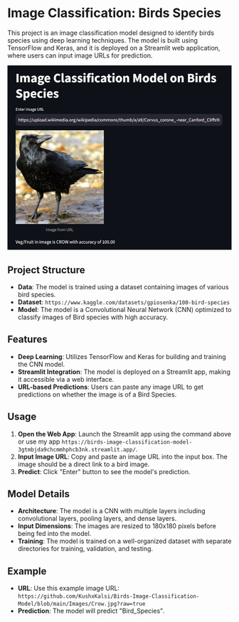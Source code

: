 # Image Classification: Birds Species

This project is an image classification model designed to identify birds species using deep learning techniques. The model is built using TensorFlow and Keras, and it is deployed on a Streamlit web application, where users can input image URLs for prediction.

![Project Banner](Images/HomePage.png)

## Project Structure

- **Data**: The model is trained using a dataset containing images of various bird species.
- **Dataset**: `https://www.kaggle.com/datasets/gpiosenka/100-bird-species`
- **Model**: The model is a Convolutional Neural Network (CNN) optimized to classify images of Bird species with high accuracy.

## Features

- **Deep Learning**: Utilizes TensorFlow and Keras for building and training the CNN model.
- **Streamlit Integration**: The model is deployed on a Streamlit app, making it accessible via a web interface.
- **URL-based Predictions**: Users can paste any image URL to get predictions on whether the image is of a Bird Species.

## Usage

1. **Open the Web App**: Launch the Streamlit app using the command above or use my app `https://birds-image-classification-model-3gtmbjda9chcmmhphcb3nk.streamlit.app/`.
2. **Input Image URL**: Copy and paste an image URL into the input box. The image should be a direct link to a bird image.
3. **Predict**: Click "Enter" button to see the model's prediction.

## Model Details

- **Architecture**: The model is a CNN with multiple layers including convolutional layers, pooling layers, and dense layers.
- **Input Dimensions**: The images are resized to 180x180 pixels before being fed into the model.
- **Training**: The model is trained on a well-organized dataset with separate directories for training, validation, and testing.

## Example

- **URL**: Use this example image URL: `https://github.com/KushxKalsi/Birds-Image-Classification-Model/blob/main/Images/Crow.jpg?raw=true`
- **Prediction**: The model will predict "Bird_Species".
